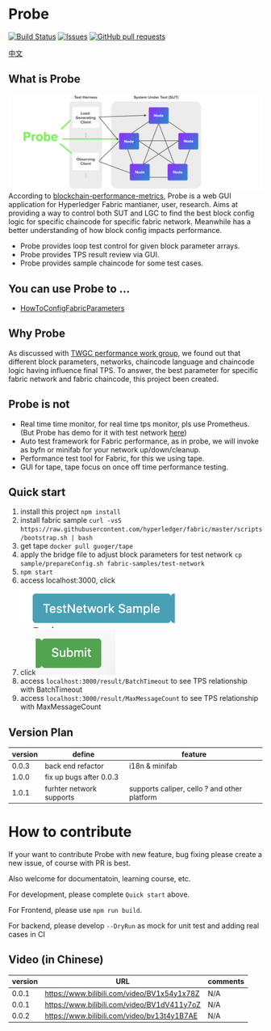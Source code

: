# Probe
[![Build Status](https://dev.azure.com/yy19902439/yy19902439/_apis/build/status/SamYuan1990.Probe?branchName=main)](https://dev.azure.com/yy19902439/yy19902439/_build/latest?definitionId=8&branchName=main)
[![Issues](https://img.shields.io/github/issues/SamYuan1990/Probe?color=0088ff)](https://github.com/SamYuan1990/Probe/issues)
[![GitHub pull requests](https://img.shields.io/github/issues-pr/SamYuan1990/Probe?color=0088ff)](https://github.com/SamYuan1990/Probe/pulls)

[中文](README_ZH.MD)

## What is Probe
![Probe](doc/Probe.png)
According to [blockchain-performance-metrics](https://www.hyperledger.org/learn/publications/blockchain-performance-metrics), Probe is a web GUI application for Hyperledger Fabric mantianer, user, research. Aims at providing a way to control both SUT and LGC to find the best block config logic for specific chaincode for specific fabric network.  Meanwhile has a better understanding of how block config impacts performance.

- Probe provides loop test control for given block parameter arrays.
- Probe provides TPS result review via GUI.
- Probe provides sample chaincode for some test cases.

## You can use Probe to ...
- [HowToConfigFabricParameters](doc/HowToConfigFabricParameters.md)

## Why Probe
As discussed with [TWGC performance work group](https://github.com/Hyperledger-TWGC/fabric-performance-wiki), we found out that different block parameters, networks, chaincode language and chaincode logic having influence final TPS.
To answer, the best parameter for specific fabric network and fabric chaincode, this project been created.

## Probe is not
- Real time time monitor, for real time tps monitor, pls use Prometheus. (But Probe has demo for it with test network [here](https://www.bilibili.com/video/BV1x54y1x78Z))
- Auto test framework for Fabric performance, as in probe, we will invoke as byfn or minifab for your network up/down/cleanup.
- Performance test tool for Fabric, for this we using tape.
- GUI for tape, tape focus on once off time performance testing.

## Quick start
1. install this project `npm install`
1. install fabric sample `curl -vsS https://raw.githubusercontent.com/hyperledger/fabric/master/scripts/bootstrap.sh | bash`
1. get tape `docker pull guoger/tape`
1. apply the bridge file to adjust block parameters for test network `cp sample/prepareConfig.sh fabric-samples/test-network`
1. `npm start`
1. access localhost:3000, click ![TestNetworkSample](doc/quick_sample.png)
1. click![submit](doc/quicksample2.png)
1. access `localhost:3000/result/BatchTimeout` to see TPS relationship with BatchTimeout
1. access `localhost:3000/result/MaxMessageCount` to see TPS relationship with MaxMessageCount

## Version Plan
version | define| feature
---|---|---
0.0.3 | back end refactor | i18n & minifab
1.0.0 | fix up bugs after 0.0.3 | 
1.0.1 | furhter network supports | supports caliper, cello ? and other platform

# How to contribute

If your want to contribute Probe with new feature, bug fixing please create a new issue, of course with PR is best.

Also welcome for documentatoin, learning course, etc.

For development, please complete `Quick start` above.

For Frontend, please use `npm run build`.

For backend, please develop `--DryRun` as mock for unit test and adding real cases in CI

## Video (in Chinese)
version | URL | comments
---|---|---
0.0.1 | https://www.bilibili.com/video/BV1x54y1x78Z | N/A
0.0.1 | https://www.bilibili.com/video/BV1dV411y7oZ | N/A
0.0.2 | https://www.bilibili.com/video/bv13t4y1B7AE | N/A